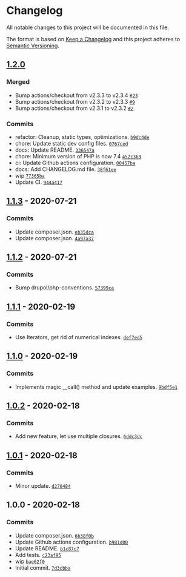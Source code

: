 # Changelog

All notable changes to this project will be documented in this file.

The format is based on [Keep a Changelog](https://keepachangelog.com/en/1.0.0/)
and this project adheres to [Semantic Versioning](https://semver.org/spec/v2.0.0.html).

## [1.2.0](https://github.com/loophp/mock-soapclient/compare/1.1.3...1.2.0)

### Merged

- Bump actions/checkout from v2.3.3 to v2.3.4 [`#23`](https://github.com/loophp/mock-soapclient/pull/23)
- Bump actions/checkout from v2.3.2 to v2.3.3 [`#9`](https://github.com/loophp/mock-soapclient/pull/9)
- Bump actions/checkout from v2.3.1 to v2.3.2 [`#2`](https://github.com/loophp/mock-soapclient/pull/2)

### Commits

- refactor: Cleanup, static types, optimizations. [`b9dc4de`](https://github.com/loophp/mock-soapclient/commit/b9dc4de2712878aca8a39856bef7bb533dc138d6)
- chore: Update static dev config files. [`0767ced`](https://github.com/loophp/mock-soapclient/commit/0767ceddc90be8578203feb65d8fb50405ebfbbf)
- docs: Update README. [`336547a`](https://github.com/loophp/mock-soapclient/commit/336547ae2a7f7e72702e1b5623ec3bcceeb18a0b)
- chore: Minimum version of PHP is now 7.4 [`452c369`](https://github.com/loophp/mock-soapclient/commit/452c369688417187e186328e26eff018fd80b699)
- ci: Update Github actions configuration. [`00457ba`](https://github.com/loophp/mock-soapclient/commit/00457babe3c64822d71299682798366c604e6800)
- docs: Add CHANGELOG.md file. [`38f61ee`](https://github.com/loophp/mock-soapclient/commit/38f61ee198e7dceb78f4fe5e91d7b6a69b71e4d2)
- wip [`77365ba`](https://github.com/loophp/mock-soapclient/commit/77365bad65d78a2e3d6f327f73cf68686ba86116)
- Update CI. [`944a417`](https://github.com/loophp/mock-soapclient/commit/944a41745b7ce26db7ae172bff4a823253cb7e77)

## [1.1.3](https://github.com/loophp/mock-soapclient/compare/1.1.2...1.1.3) - 2020-07-21

### Commits

- Update composer.json. [`eb35dca`](https://github.com/loophp/mock-soapclient/commit/eb35dca47572eade352b8564955820f9de9ad510)
- Update composer.json. [`4a97a37`](https://github.com/loophp/mock-soapclient/commit/4a97a37e7cb9589676b40d26e38fd8cb88e36ffd)

## [1.1.2](https://github.com/loophp/mock-soapclient/compare/1.1.1...1.1.2) - 2020-07-21

### Commits

- Bump drupol/php-conventions. [`57399ca`](https://github.com/loophp/mock-soapclient/commit/57399ca64b173f82f3f39930116899559e1653e5)

## [1.1.1](https://github.com/loophp/mock-soapclient/compare/1.1.0...1.1.1) - 2020-02-19

### Commits

- Use Iterators, get rid of numerical indexes. [`def7ed5`](https://github.com/loophp/mock-soapclient/commit/def7ed5d345f8c61a8ca9365d585ed206caf76e0)

## [1.1.0](https://github.com/loophp/mock-soapclient/compare/1.0.2...1.1.0) - 2020-02-19

### Commits

- Implements magic __call() method and update examples. [`9bdf5e1`](https://github.com/loophp/mock-soapclient/commit/9bdf5e1c27bc3096d4ec13ecc9c2fce98ab5464d)

## [1.0.2](https://github.com/loophp/mock-soapclient/compare/1.0.1...1.0.2) - 2020-02-18

### Commits

- Add new feature, let use multiple closures. [`6ddc3dc`](https://github.com/loophp/mock-soapclient/commit/6ddc3dc4229ae4e44b470b08cad30fbd26bdb803)

## [1.0.1](https://github.com/loophp/mock-soapclient/compare/1.0.0...1.0.1) - 2020-02-18

### Commits

- Minor update. [`d270484`](https://github.com/loophp/mock-soapclient/commit/d2704843e563b9ce8d5dee08fbc2a6304806d334)

## 1.0.0 - 2020-02-18

### Commits

- Update composer.json. [`6b38f0b`](https://github.com/loophp/mock-soapclient/commit/6b38f0b3d648a476908547bbebef2e92088b271f)
- Update Github actions configuration. [`b981d00`](https://github.com/loophp/mock-soapclient/commit/b981d00c80f432a21d78ad660ca30f402fa823c4)
- Update README. [`b1c87c7`](https://github.com/loophp/mock-soapclient/commit/b1c87c7e1320f4122a95fc945d8f8001bd03e1e7)
- Add tests. [`c23af95`](https://github.com/loophp/mock-soapclient/commit/c23af951a16eec58cc6b1794fb50502f62b6c935)
- wip [`bae62f0`](https://github.com/loophp/mock-soapclient/commit/bae62f0cf5f8976fad7d049572b4825bc9713f7a)
- Initial commit. [`7d3cbba`](https://github.com/loophp/mock-soapclient/commit/7d3cbbaa858c730bdf9e185110aa66d2c458df03)
